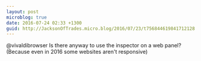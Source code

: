 ```yaml
---
layout: post
microblog: true
date: 2016-07-24 02:33 +1300
guid: http://JacksonOfTrades.micro.blog/2016/07/23/t756844619841712128.html
---
```

@vivaldibrowser Is there anyway to use the inspector on a web panel? (Because even in 2016 some websites aren't responsive)
